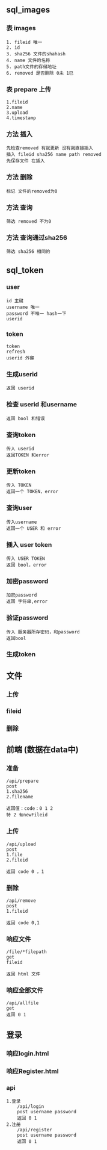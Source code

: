 ## sql_images
### 表 images
    1. fileid 唯一
    2. id 
    3. sha256 文件的shahash
    4. name 文件的名称
    5. path文件的存储地址
    6. removed 是否删除 0未 1已
### 表 prepare 上传
    1.fileid
    2.name
    3.upload 
    4.timestamp
### 方法 插入
    先检查removed 有就更新 没有就直接插入
    插入 fileid sha256 name path removed
    先保存文件 在插入
### 方法 删除
    标记 文件的removed为0
### 方法 查询
    筛选 removed 不为0
### 方法 查询通过sha256
    筛选 sha256 相同的
## sql_token
### user
    id 主键
    username 唯一
    password 不唯一 hash一下
    userid
### token
    token 
    refresh 
    userid 外键
### 生成userid
    返回 userid
### 检查 userid 和username 
    返回 bool 和错误
### 查询token
    传入 userid
    返回TOKEN 和error
### 更新token
    传入 TOKEN
    返回一个 TOKEN，error
### 查询user
    传入username
    返回一个 USER 和 error
### 插入 user token
    传入 USER TOKEN
    返回 bool，error
### 加密password
    加密password
    返回 字符串,error
### 验证password
    传入 服务器所存密码，和password
    返回bool
### 生成token
    
## 文件
### 上传
### fileid
### 删除


## 前端 (数据在data中)
### 准备
    /api/prepare
    post
    1.sha256
    2.filename

    返回值：code：0 1 2 
    特 2 有newFileid

### 上传
    /api/upload
    post
    1.file
    2.fileid
    
    返回 code 0 ，1

### 删除
    /api/remove
    post
    1.fileid
     
    返回 code 0,1

### 响应文件
    /file/*filepath
    get
    fileid 

    返回 html 文件

### 响应全部文件
    /api/allfile
    get
    返回 0 1

## 登录
### 响应login.html
### 响应Register.html
### api
    1.登录
        /api/login
        post username password
        返回 0 1
    2.注册
        /api/register
        post username password
        返回 0 1
        